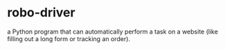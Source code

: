 # robo-driver
a Python program that can automatically perform a task on a website (like filling out a long form or tracking an order).
